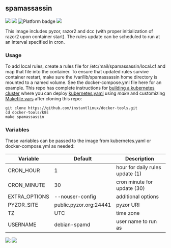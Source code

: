 ## spamassassin
[![](https://img.shields.io/docker/v/instantlinux/spamassassin?sort=date)](https://microbadger.com/images/instantlinux/spamassassin "Version") [![](https://images.microbadger.com/badges/image/instantlinux/spamassassin.svg)](https://microbadger.com/images/instantlinux/spamassassin "Image badge") ![](https://img.shields.io/badge/platform-amd64%20arm64-blue "Platform badge") [![](https://img.shields.io/badge/dockerfile-latest-blue)](https://gitlab.com/instantlinux/docker-tools/-/blob/master/images/spamassassin/Dockerfile "dockerfile")

This image includes pyzor, razor2 and dcc (with proper initialization of
razor2 upon container start). The rules update can be scheduled to run at an
interval specified in cron.

### Usage
To add local rules, create a rules file for
/etc/mail/spamassassin/local.cf and map that file into the
container. To ensure that updated rules survive container restart,
make sure the /var/lib/spamassassin home directory is mounted to a
named volume. See the docker-compose.yml file here for an example.
This repo has complete instructions for
[building a kubernetes cluster](https://github.com/instantlinux/docker-tools/blob/master/k8s/README.md) where you can deploy [kubernetes.yaml](https://github.com/instantlinux/docker-tools/blob/master/images/spamassassin/kubernetes.yaml) using _make_ and customizing [Makefile.vars](https://github.com/instantlinux/docker-tools/blob/master/k8s/Makefile.vars) after cloning this repo:
~~~
git clone https://github.com/instantlinux/docker-tools.git
cd docker-tools/k8s
make spamassassin
~~~

### Variables
These variables can be passed to the image from kubernetes.yaml or docker-compose.yml as needed:

| Variable | Default | Description |
| -------- | ------- | ----------- |
| CRON_HOUR | 1 |hour for daily rules update (1) |
| CRON_MINUTE | 30 | cron minute for update (30) |
| EXTRA_OPTIONS | --nouser-config | additional options |
| PYZOR_SITE | public.pyzor.org:24441 | pyzor URI |
| TZ | UTC | time zone |
| USERNAME | debian-spamd | user name to run as |
[![](https://images.microbadger.com/badges/license/instantlinux/spamassassin)](https://microbadger.com/images/instantlinux/spamassassin "License badge") [![](https://img.shields.io/badge/code-apache_svn%2Fspamassassin-blue.svg)](https://svn.apache.org/viewvc/spamassassin "Code repo")
